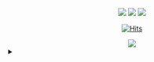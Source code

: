 <!-- <p align="center"> - -->

<!-- <p align="center"><img src="https://github-readme-stats.vercel.app/api?username=Oh-Jongjin&bg_color=30,e96443,904e95&title_color=fff&text_color=fff"> -->
	
	
<div align=center>

  </div>

  <div align=center>
  
<!-- ### My Skills 💡 -->

<img src="https://img.shields.io/badge/OpenCV-5C3EE8?style=flat-square&logo=opencv&logoColor=white"/>
<img src="https://img.shields.io/badge/Linux-FCC624?style=flat-square&logo=linux&logoColor=white"/>
<img src="https://img.shields.io/badge/YOLO-00FFFF?style=flat-square&logo=yolo&logoColor=black"/>

<!--<img src="https://img.shields.io/badge/Anaconda-44A833?style=flat-square&logo=anaconda&logoColor=white"/> -->

	

[![Hits](https://hits.seeyoufarm.com/api/count/incr/badge.svg?url=https%3A%2F%2Fgithub.com%2Fzzsza)](https://hits.seeyoufarm.com) 
  <!-- [<img src = "https://img.shields.io/github/followers/Oh-JongJin?style=social">](https://img.shields.io/github/followers/Oh-JongJin?style=social) -->
  </div>
  


<div align="center">
  <a href="https://ohjongjin.notion.site/Oh-Jongjin-Portfolio-188da79eaf0248d5a64f14c4e93f7a96">
    <img src="https://img.shields.io/badge/notion-000000?style=for-the-badge&logo=notion&logoColor=white" />
  </a>
</div>
  
<details>
  <summary></summary>

	
<p align="center"><img src = "https://user-images.githubusercontent.com/45455262/116016938-23fd7980-a679-11eb-8c04-2b21663d1fe5.jpg">


</details>

<!---


Oh-JongJin/Oh-JongJin is a ✨ special ✨ repository because its `README.md` (this file) appears on your GitHub profile.
You can click the Preview link to take a look at your changes.
--->
